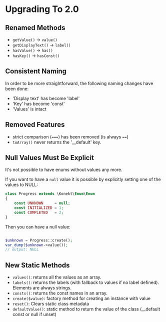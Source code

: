 # Upgrading To 2.0

## Renamed Methods

- `getValue()` -> `value()`
- `getDisplayText()` -> `label()`
- `hasValue()` -> `has()`
- `hasKey()` -> `hasConst()`

## Consistent Naming

In order to be more straightforward, the following naming changes have been done:

- 'Display text' has become 'label'
- 'Key' has become 'const'
- 'Values' is intact

## Removed Features

- strict comparison (`===`) has been removed (is always `==`)
- `toArray()` never returns the '__default' key.

## Null Values Must Be Explicit

It's not possible to have enums without values any more.

If you want to have a `null` value it is possible by explicitly setting one of the values to NULL:

```php
class Progress extends \Konekt\Enum\Enum
{
    const UNKNOWN     = null;
    const INITIALIZED = 1;
    const COMPLETED   = 2;    
}
```

Then you can have a null value:

```php

$unknown = Progress::create();
var_dump($unknown->value());
// output: NULL

```

## New Static Methods

- `values()`: returns all the values as an array.
- `labels()`: returns the labels (with fallback to values if no label defined). Elements are always strings.
- `consts()`: returns the const names in an array.
- `create($value)`: factory method for creating an instance with value
- `reset()`: Clears static class metadata
- `defaultValue()`: static method to return the value of the class (__default const or null if unset)
